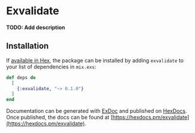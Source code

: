 # Exvalidate

**TODO: Add description**

## Installation

If [available in Hex](https://hex.pm/docs/publish), the package can be installed
by adding `exvalidate` to your list of dependencies in `mix.exs`:

```elixir
def deps do
  [
    {:exvalidate, "~> 0.1.0"}
  ]
end
```

Documentation can be generated with [ExDoc](https://github.com/elixir-lang/ex_doc)
and published on [HexDocs](https://hexdocs.pm). Once published, the docs can
be found at [https://hexdocs.pm/exvalidate](https://hexdocs.pm/exvalidate).
